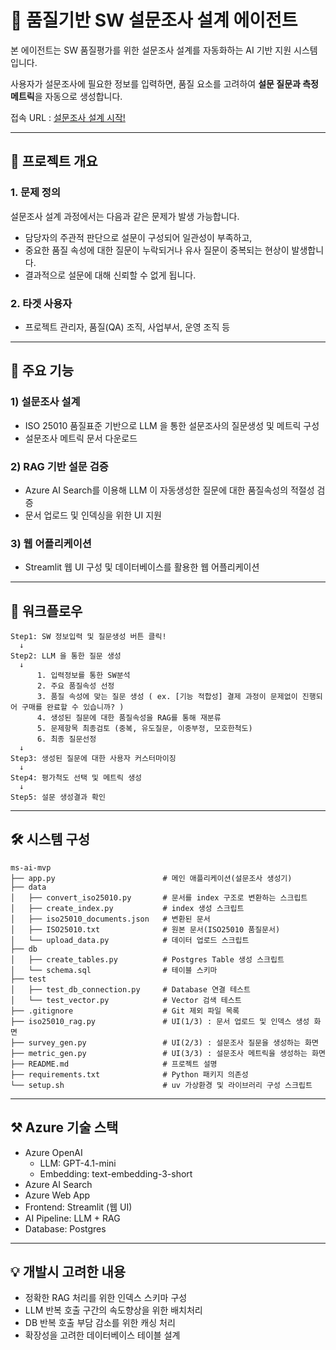 # 📝 품질기반 SW 설문조사 설계 에이전트

본 에이전트는 SW 품질평가를 위한 설문조사 설계를 자동화하는 AI 기반 지원 시스템입니다.

사용자가 설문조사에 필요한 정보를 입력하면, 
품질 요소를 고려하여 **설문 질문과 측정 메트릭**을 자동으로 생성합니다.


접속 URL : [설문조사 설계 시작!](https://pro-wonka-web-cec5hhfxdmfsdhe3.polandcentral-01.azurewebsites.net)

---
## 🎯 프로젝트 개요
### 1. 문제 정의

설문조사 설계 과정에서는 다음과 같은 문제가 발생 가능합니다.

- 담당자의 주관적 판단으로 설문이 구성되어 일관성이 부족하고,
- 중요한 품질 속성에 대한 질문이 누락되거나 유사 질문이 중복되는 현상이 발생합니다.
- 결과적으로 설문에 대해 신뢰할 수 없게 됩니다.

### 2. 타겟 사용자

- 프로젝트 관리자, 품질(QA) 조직, 사업부서, 운영 조직 등


---
## 📌 주요 기능
### 1) 설문조사 설계
- ISO 25010 품질표준 기반으로 LLM 을 통한 설문조사의 질문생성 및 메트릭 구성
- 설문조사 메트릭 문서 다운로드

### 2) RAG 기반 설문 검증
- Azure AI Search를 이용해 LLM 이 자동생성한 질문에 대한 품질속성의 적절성 검증
- 문서 업로드 및 인덱싱을 위한 UI 지원

### 3) 웹 어플리케이션
- Streamlit 웹 UI 구성 및 데이터베이스를 활용한 웹 어플리케이션

---
## 🔄 워크플로우

```
Step1: SW 정보입력 및 질문생성 버튼 클릭!
  ↓
Step2: LLM 을 통한 질문 생성
  ↓     
      1. 입력정보를 통한 SW분석
      2. 주요 품질속성 선정
      3. 품질 속성에 맞는 질문 생성 ( ex. [기능 적합성] 결제 과정이 문제없이 진행되어 구매를 완료할 수 있습니까? )
      4. 생성된 질문에 대한 품질속성을 RAG를 통해 재분류
      5. 문제항목 최종검토 (중복, 유도질문, 이중부정, 모호한척도)
      6. 최종 질문선정
  ↓
Step3: 생성된 질문에 대한 사용자 커스터마이징
  ↓
Step4: 평가척도 선택 및 메트릭 생성
  ↓
Step5: 설문 생성결과 확인

```

---
## 🛠️ 시스템 구성

```
ms-ai-mvp
├── app.py                        # 메인 애플리케이션(설문조사 생성기)
├── data
│   ├── convert_iso25010.py       # 문서를 index 구조로 변환하는 스크립트
│   ├── create_index.py           # index 생성 스크립트
│   ├── iso25010_documents.json   # 변환된 문서
│   ├── ISO25010.txt              # 원본 문서(ISO25010 품질문서)
│   └── upload_data.py            # 데이터 업로드 스크립트
├── db
│   ├── create_tables.py          # Postgres Table 생성 스크립트
│   └── schema.sql                # 테이블 스키마
├── test
│   ├── test_db_connection.py     # Database 연결 테스트
│   └── test_vector.py            # Vector 검색 테스트
├── .gitignore                    # Git 제외 파일 목록
├── iso25010_rag.py               # UI(1/3) : 문서 업로드 및 인덱스 생성 화면
├── survey_gen.py                 # UI(2/3) : 설문조사 질문을 생성하는 화면
├── metric_gen.py                 # UI(3/3) : 설문조사 메트릭을 생성하는 화면
├── README.md                     # 프로젝트 설명
├── requirements.txt              # Python 패키지 의존성
└── setup.sh                      # uv 가상환경 및 라이브러리 구성 스크립트
```

---
## ⚒️ Azure 기술 스택

- Azure OpenAI
   - LLM: GPT-4.1-mini
   - Embedding: text-embedding-3-short
- Azure AI Search
- Azure Web App
- Frontend: Streamlit (웹 UI)
- AI Pipeline: LLM + RAG
- Database: Postgres

---
## 💡 개발시 고려한 내용
- 정확한 RAG 처리를 위한 인덱스 스키마 구성
- LLM 반복 호출 구간의 속도향상을 위한 배치처리
- DB 반복 호출 부담 감소를 위한 캐싱 처리
- 확장성을 고려한 데이터베이스 테이블 설계

